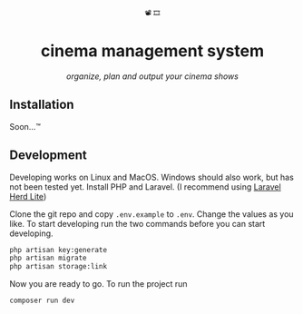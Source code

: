 <div align="center">
    <small>📽️ 🎞️</small>
    <h1>cinema management system</h1>
    <i>organize, plan and output your cinema shows</i>
</div>

## Installation
Soon...™

## Development
Developing works on Linux and MacOS. Windows should also work, but has not been tested yet.
Install PHP and Laravel. (I recommend using [Laravel Herd Lite](https://php.new))

Clone the git repo and copy `.env.example` to `.env`. Change the values as you like.
To start developing run the two commands before you can start developing.
```bash
php artisan key:generate
php artisan migrate
php artisan storage:link
```

Now you are ready to go. To run the project run
```
composer run dev
```
